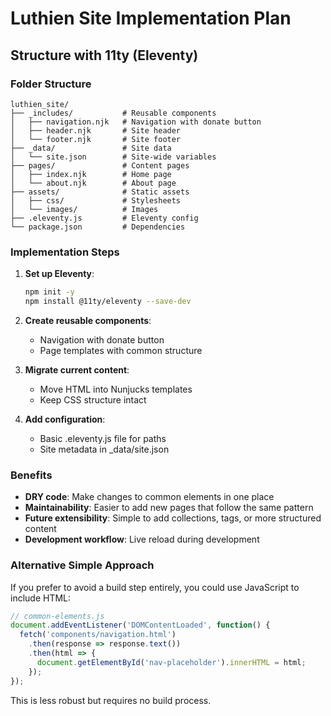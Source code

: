 # Luthien Site Implementation Plan

## Structure with 11ty (Eleventy)

### Folder Structure
```
luthien_site/
├── _includes/           # Reusable components
│   ├── navigation.njk   # Navigation with donate button
│   ├── header.njk       # Site header
│   └── footer.njk       # Site footer
├── _data/               # Site data
│   └── site.json        # Site-wide variables
├── pages/               # Content pages
│   ├── index.njk        # Home page
│   └── about.njk        # About page
├── assets/              # Static assets
│   ├── css/             # Stylesheets
│   └── images/          # Images
├── .eleventy.js         # Eleventy config
└── package.json         # Dependencies
```

### Implementation Steps

1. **Set up Eleventy**:
   ```bash
   npm init -y
   npm install @11ty/eleventy --save-dev
   ```

2. **Create reusable components**:
   - Navigation with donate button
   - Page templates with common structure

3. **Migrate current content**:
   - Move HTML into Nunjucks templates
   - Keep CSS structure intact

4. **Add configuration**:
   - Basic .eleventy.js file for paths
   - Site metadata in _data/site.json

### Benefits

- **DRY code**: Make changes to common elements in one place
- **Maintainability**: Easier to add new pages that follow the same pattern
- **Future extensibility**: Simple to add collections, tags, or more structured content
- **Development workflow**: Live reload during development

### Alternative Simple Approach

If you prefer to avoid a build step entirely, you could use JavaScript to include HTML:

```javascript
// common-elements.js
document.addEventListener('DOMContentLoaded', function() {
  fetch('components/navigation.html')
    .then(response => response.text())
    .then(html => {
      document.getElementById('nav-placeholder').innerHTML = html;
    });
});
```

This is less robust but requires no build process.